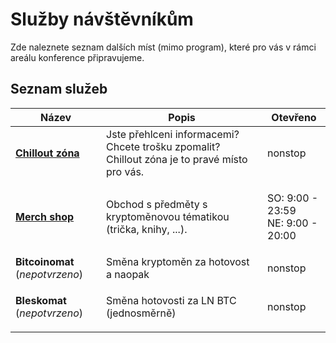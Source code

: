 # Služby návštěvníkům

Zde naleznete seznam dalších míst (mimo program), které pro vás v rámci areálu konference připravujeme.

## Seznam služeb

| Název                                                                        | Popis                                                                                        | Otevřeno                                    |
| ---------------------------------------------------------------------------- | -------------------------------------------------------------------------------------------- | ------------------------------------------- |
| ****[**Chillout zóna**](chillout-zona.md)****                                | Jste přehlceni informacemi? Chcete trošku zpomalit? Chillout zóna je to pravé místo pro vás. | nonstop                                     |
| ****[**Merch shop**](merch-shop.md)****                                      | Obchod s předměty s kryptoměnovou tématikou (trička, knihy, ...).                            | <p>SO: 9:00 - 23:59<br>NE: 9:00 - 20:00</p> |
| **Bitcoinomat** (_nepotvrzeno_)                                              | Směna kryptoměn za hotovost a naopak                                                         | nonstop                                     |
| <p><strong>Bleskomat</strong><br><strong></strong>(<em>nepotvrzeno</em>)</p> | Směna hotovosti za LN BTC (jednosměrně)                                                      | nonstop                                     |

